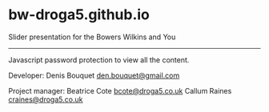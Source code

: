 # bw-droga5.github.io

Slider presentation for the Bowers Wilkins and You

------
Javascript password protection to view all the content.



Developer: Denis Bouquet <den.bouquet@gmail.com>

Project manager:
Beatrice Cote <bcote@droga5.co.uk>
Callum Raines <craines@droga5.co.uk>